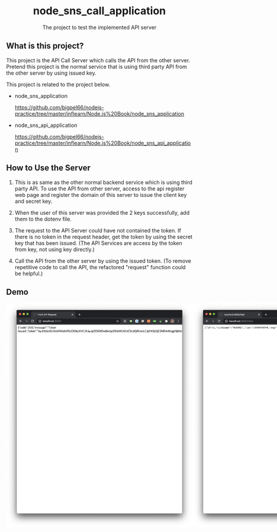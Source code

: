 <h1 align="center">node_sns_call_application</h1>
<div align="center">
    The project to test the implemented API server
</div>

## What is this project?

This project is the API Call Server which calls the API from the other server. Pretend this project is the normal service that is using third party API from the other server by using issued key.

This project is related to the project below.

-   node_sns_application

    https://github.com/bigpel66/nodejs-practice/tree/master/inflearn/Node.js%20Book/node_sns_application

-   node_sns_api_application

    https://github.com/bigpel66/nodejs-practice/tree/master/inflearn/Node.js%20Book/node_sns_api_application

## How to Use the Server

1. This is as same as the other normal backend service which is using third party API. To use the API from other server, access to the api register web page and register the domain of this server to issue the client key and secret key.

2. When the user of this server was provided the 2 keys successfully, add them to the dotenv file.

3. The request to the API Server could have not contained the token. If there is no token in the request header, get the token by using the secret key that has been issued. (The API Services are access by the token from key, not using key directly.)

4. Call the API from the other server by using the issued token. (To remove repetitive code to call the API, the refactored "request" function could be helpful.)

## Demo

<div style="display:flex" align="center">
    <img src="images/1.png" alt="1" width="600">
    <img src="images/2.png" alt="2" width="600">
</div>
